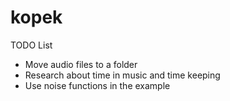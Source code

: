 # kopek

TODO List
- Move audio files to a folder
- Research about time in music and time keeping
- Use noise functions in the example
